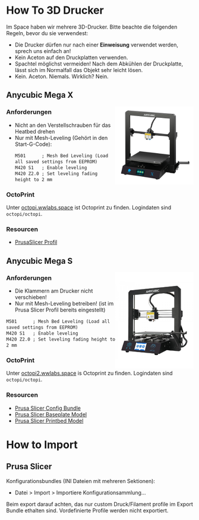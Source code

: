 # How To 3D Drucker

Im Space haben wir mehrere 3D-Drucker. Bitte beachte die folgenden Regeln, bevor du sie verwendest:

- Die Drucker dürfen nur nach einer **Einweisung** verwendet werden, sprech uns einfach an!
- Kein Aceton auf den Druckplatten verwenden.
- Spachtel möglichst vermeiden! Nach dem Abkühlen der Druckplatte, lässt sich im Normalfall das Objekt sehr leicht lösen.
- Kein. Aceton. Niemals. Wirklich? Nein.

## Anycubic Mega X

<img style="float: right; width: 15em; border: 1px;" src="/wiki/Projekte/printer_anycubic_mega_x.jpg" alt="Anycubic i3 Mega X"/>

### Anforderungen

- Nicht an den Verstellschrauben für das Heatbed drehen
- Nur mit Mesh-Leveling (Gehört in den Start-G-Code):
  ```
  M501      ; Mesh Bed Leveling (Load all saved settings from EEPROM)
  M420 S1   ; Enable leveling
  M420 Z2.0 ; Set leveling fading height to 2 mm
  ```

### OctoPrint

Unter [octopi.wwlabs.space](http://octopi.wwlabs.space) ist Octoprint zu finden. Logindaten sind `octopi/octopi`.

### Resourcen

- [PrusaSlicer Profil](3D_Drucker/Anycubic_MegaX/PrusaSlicer_config_MegaX.ini)

## Anycubic Mega S

<img style="float: right; width: 15em; border: 1px;" src="/wiki/Projekte/printer_anycubic_mega_s.jpg" alt="Anycubic i3 Mega S"/>

### Anforderungen

- Die Klammern am Drucker nicht verschieben!
- Nur mit Mesh-Leveling betreiben! (ist im Prusa Slicer Profil bereits eingestellt)
```
M501      ; Mesh Bed Leveling (Load all saved settings from EEPROM)
M420 S1   ; Enable leveling
M420 Z2.0 ; Set leveling fading height to 2 mm
```


### OctoPrint

Unter [octopi2.wwlabs.space](http://octopi2.wwlabs.space) is Octoprint zu finden. Logindaten sind `octopi/octopi`.

### Resourcen

- [Prusa Slicer Config Bundle](3D_Drucker/Anycubic_MegaS/PrusaSlicer_config_MegaS_Bundle.ini)
- [Prusa Slicer Baseplate Model](3D_Drucker/Anycubic_MegaS/PrusaSlicer_config_MegaS_Baseplate.stl)
- [Prusa Slicer Printbed Model](3D_Drucker/Anycubic_MegaS/PrusaSlicer_config_MegaS_Printbed.stl)

# How to Import

## Prusa Slicer

Konfigurationsbundles (INI Dateien mit mehreren Sektionen):

- Datei > Import > Importiere Konfigurationsammlung...

Beim export darauf achten, das nur custom Druck/Filament profile im Export Bundle ethalten sind. Vordefinierte Profile werden nicht exportiert.